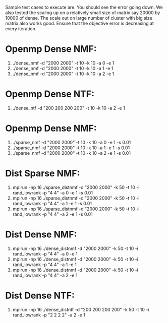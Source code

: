 Sample test cases to execute are. You should see the error going down. We also tested the scaling up on a relatively small size of matrix say 20000 by 10000 of dense. The scale out on large number of cluster with big size matrix also works good. Ensure that the objective error is decreasing at every iteration. 

Openmp Dense NMF:
=================
1. ./dense_nmf -d "2000 2000" -t 10 -k 10 -a 0 -e 1
2. ./dense_nmf -d "2000 2000" -t 10 -k 10 -a 1 -e 1
3. ./dense_nmf -d "2000 2000" -t 10 -k 10 -a 2 -e 1

Openmp Dense NTF:
=================
1. ./dense_ntf -d "200 200 200 200" -t 10 -k 10 -a 2 -e 1

Openmp Dense NMF:
=================
1. ./sparse_nmf -d "2000 2000" -t 10 -k 10 -a 0 -e 1 -s 0.01
2. ./sparse_nmf -d "2000 2000" -t 10 -k 10 -a 1 -e 1 -s 0.01
3. ./sparse_nmf -d "2000 2000" -t 10 -k 10 -a 2 -e 1 -s 0.01

Dist Sparse NMF:
================
1. mpirun -np 16 ./sparse_distnmf -d "2000 2000" -k 50 -t 10 -i rand_lowrank  -p "4 4"  -a 0 -e 1 -s 0.01
2. mpirun -np 16 ./sparse_distnmf -d "2000 2000" -k 50 -t 10 -i rand_lowrank  -p "4 4"  -a 1 -e 1 -s 0.01
3. mpirun -np 16 ./sparse_distnmf -d "2000 2000" -k 50 -t 10 -i rand_lowrank  -p "4 4"  -a 2 -e 1 -s 0.01

Dist Dense NMF:
===============
1. mpirun -np 16 ./dense_distnmf -d "2000 2000" -k 50 -t 10 -i rand_lowrank  -p "4 4"  -a 0 -e 1
2. mpirun -np 16 ./dense_distnmf -d "2000 2000" -k 50 -t 10 -i rand_lowrank  -p "4 4"  -a 1 -e 1 
3. mpirun -np 16 ./dense_distnmf -d "2000 2000" -k 50 -t 10 -i rand_lowrank  -p "4 4"  -a 2 -e 1 

Dist Dense NTF:
===============
1. mpirun -np 16 ./dense_distntf -d "200 200 200 200" -k 50 -t 10 -i rand_lowrank  -p "2 2 2 2" -a 2 -e 1
